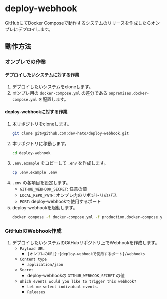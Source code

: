 # deploy-webhook
GitHubにてDocker Composeで動作するシステムのリリースを作成したらオンプレにデプロイします。

## 動作方法
### オンプレでの作業
#### デプロイしたいシステムに対する作業
1. デプロイしたいシステムをcloneします。
2. オンプレ用の `docker-compose.yml` の差分である `onpremises.docker-compose.yml` を配置します。

#### deploy-webhookに対する作業
1. 本リポジトリをcloneします。
    ```sh
    git clone git@github.com:dev-hato/deploy-webhook.git
    ```
2. 本リポジトリに移動します。
    ```sh
    cd deploy-webhook
    ```
3. `.env.example` をコピーして `.env` を作成します。
    ```sh
    cp .env.example .env
    ```
4. `.env` の各項目を設定します。
    * `GITHUB_WEBHOOK_SECRET`: 任意の値
    * `LOCAL_REPO_PATH`: オンプレ内のリポジトリのパス
    * `PORT`: deploy-webhookで使用するポート
5. deploy-webhookを起動します。
    ```sh
    docker compose -f docker-compose.yml -f production.docker-compose.yml up --build -d
    ```
### GitHubのWebhook作成
1. デプロイしたいシステムのGitHubリポジトリ上でWebhookを作成します。
   * `Payload URL`
      * `{オンプレのURL}:{deploy-webhookで使用するポート}/webhooks`
   * `Content type`
      * `application/json`
   * `Secret`
      * deploy-webhookの `GITHUB_WEBHOOK_SECRET` の値
   * `Which events would you like to trigger this webhook?`
      * `Let me select individual events.`
      * `Releases`

